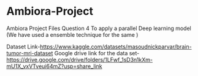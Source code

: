 # Ambiora-Project
Ambiora Project Files 
 Question 4 
 To apply a parallel Deep learning model (We have used a ensemble technique for the same )
 
 Dataset Link-https://www.kaggle.com/datasets/masoudnickparvar/brain-tumor-mri-dataset
 Google drive link for the data set-https://drive.google.com/drive/folders/1LFwf_1sD3n1kXm-mU1X_vxVTveui64mZ?usp=share_link
 

